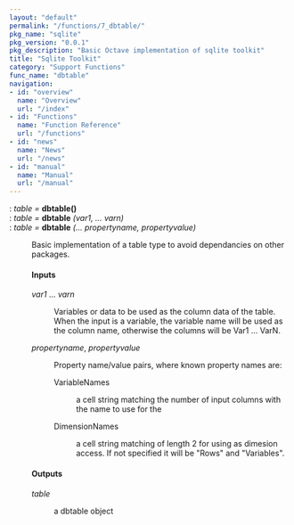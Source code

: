 ```yaml
---
layout: "default"
permalink: "/functions/7_dbtable/"
pkg_name: "sqlite"
pkg_version: "0.0.1"
pkg_description: "Basic Octave implementation of sqlite toolkit"
title: "Sqlite Toolkit"
category: "Support Functions"
func_name: "dbtable"
navigation:
- id: "overview"
  name: "Overview"
  url: "/index"
- id: "Functions"
  name: "Function Reference"
  url: "/functions"
- id: "news"
  name: "News"
  url: "/news"
- id: "manual"
  name: "Manual"
  url: "/manual"
---
```

<dl class="def">
<dt id="index-dbtable_0028_0029"><span class="category">: </span><span><em><var>table</var> =</em> <strong>dbtable()</strong><a href='#index-dbtable_0028_0029' class='copiable-anchor'></a></span></dt>
<dt id="index-dbtable"><span class="category">: </span><span><em><var>table</var> =</em> <strong>dbtable</strong> <em>(<var>var1</var>, &hellip; <var>varn</var>)</em><a href='#index-dbtable' class='copiable-anchor'></a></span></dt>
<dt id="index-dbtable-1"><span class="category">: </span><span><em><var>table</var> =</em> <strong>dbtable</strong> <em>(&hellip; <var>propertyname</var>, <var>propertyvalue</var>)</em><a href='#index-dbtable-1' class='copiable-anchor'></a></span></dt>
<dd><p>Basic implementation of a table type to avoid dependancies on other packages.
</p>
<span id="Inputs"></span><h4 class="subsubheading">Inputs</h4>
<dl compact="compact">
<dt><span><var>var1</var> &hellip; <var>varn</var></span></dt>
<dd><p>Variables or data to be used as the column data of the table. When the input is a variable,
 the variable name will be used as the column name, otherwise the columns will be Var1 &hellip;
 VarN.
 </p></dd>
<dt><span><var>propertyname</var>, <var>propertyvalue</var></span></dt>
<dd><p>Property name/value pairs, where known property names are:
  </p><dl compact="compact">
<dt><span>VariableNames</span></dt>
<dd><p>a cell string matching the number of input columns with the name to use for the
  </p></dd>
<dt><span>DimensionNames</span></dt>
<dd><p>a cell string matching of length 2 for using as dimesion access. If not specified
  it will be &quot;Rows&quot; and &quot;Variables&quot;.
  </p></dd>
</dl>
</dd>
</dl>

<span id="Outputs"></span><h4 class="subsubheading">Outputs</h4>
<dl compact="compact">
<dt><span><var>table</var></span></dt>
<dd><p>a dbtable object
 </p></dd>
</dl>
</dd></dl>